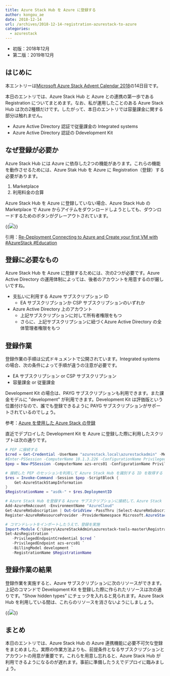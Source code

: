 ```yaml
---
title: Azure Stack Hub を Azure に登録する
author: kongou_ae
date: 2018-12-14
url: /archives/2018-12-14-registration-azurestack-to-azure
categories:
  - azurestack
---
```


- 初版：2018年12月
- 第二版：2019年12月

## はじめに

本エントリーは[Microsoft Azure Stack Advent Calendar 2018](https://qiita.com/advent-calendar/2018/azure-stack)の14日目です。

本日のエントリでは、Azure Stack Hub と Azure との連携の第一歩である Registration についてまとめます。なお、私が運用したことのある Azure Stack Hub は次の2種類だけです。したがって、本日のエントリでは容量課金に関する部分は触れません。

- Azure Active Directory 認証で従量課金の Integrated systems
- Azure Active Directory 認証の Ddevelopment Kit

## なぜ登録が必要か

Azure Stack Hub には Azure に依存した2つの機能があります。これらの機能を動作させるためには、Azure Stak Hub を Azure に Registration（登録）する必要があります。

1. Marketplace
2. 利用料金の合算

Azure Stack Hub を Azure に登録していない場合、Azure Stack Hub の Marketplace で Azure からアイテムをダウンロードしようとしても、ダウンロードするためのボタンがグレーアウトされています。

{{<img src="./../../images/2018-12-14-001.png">}}

引用：[Re-Deployment Connecting to Azure and Create your first VM with #AzureStack #Education](https://azurestackblog.wordpress.com/2017/09/24/re-deployment-connecting-to-azure-and-create-your-first-vm-with-azurestack-education/)

## 登録に必要なもの

Azure Stack Hub を Azure に登録するためには、次の2つが必要です。Azure Active Directory の運用体制によっては、後者のアカウントを用意するのが厳しいですね。

- 支払いに利用する Azure サブスクリプション ID
  - EA サブスクリプションか CSP サブスクリプションのいずれか
- Azure Active Directory 上のアカウント
  - 上記サブスクリプションに対して所有者権限をもつ
  - さらに、上記サブスクリプションに紐づくAzure Active Directory の全体管理者権限をもつ

## 登録作業

登録作業の手順は公式ドキュメントで公開されています。Integrated systems の場合、次の条件によって手順が違うの注意が必要です。

- EA サブスクリプション or CSP サブスクリプション
- 容量課金 or 従量課金

Development Kit の場合は、PAYG サブスクリプションも利用できます。また課金モデルに "development" が利用できます。Development Kit は評価版という位置付けなので、誰でも登録できるように PAYG サブスクリプションがサポートされているのでしょう。

参考：[Azure を使用した Azure Stack の登録](https://docs.microsoft.com/ja-jp/azure/azure-stack/azure-stack-registration)

直近でデプロイした Development Kit を Azure に登録した際に利用したスクリプトは次の通りです。

```powershell
# PEP に接続する
$cred = Get-Credential -UserName "azurestack.local\azurestackadmin" -Message "Please input password of CloudAdmin"
#Enter-PSSession -ComputerName 10.1.3.226 -ConfigurationName PrivilegedEndpoint -Credential $cred
$pep = New-PSSession -ComputerName azs-ercs01 -ConfigurationName PrivilegedEndpoint -Credential $cred

# 接続した PEP のセッションを利用して Azure Stack Hub を識別する ID を取得する
$res = Invoke-Command -Session $pep -ScriptBlock {
    Get-AzureStackStampInformation
}
$RegistrationName = "asdk-" + $res.DeploymentID

# Azure Stack Hub を登録する Azure サブスクリプションに接続して、Azure Stack リソースプロバイダを登録する
Add-AzureRmAccount -EnvironmentName "AzureCloud"
Get-AzureRmSubscription | Out-GridView -PassThru |Select-AzureRmSubscription
Register-AzureRmResourceProvider -ProviderNamespace Microsoft.AzureStack

# コマンドレットをインポートしたうえで、登録を実施
Import-Module C:\Users\AzureStackAdmin\azurestack-tools-master\Registration\RegisterWithAzure.psm1
Set-AzsRegistration `
   -PrivilegedEndpointCredential $cred `
   -PrivilegedEndpoint azs-ercs01 `
   -BillingModel development `
   -RegistrationName $RegistrationName
```

## 登録作業の結果

登録作業を実施すると、Azure サブスクリプションに次のリソースができます。上記のコマンドで Development Kit を登録した際に作られたリソースは次の通りです。"Show hidden types" にチェックを入れると見られます。Azure Stack Hub を利用している間は、これらのリソースを消さないようにしましょう。

{{<img src="./../../images/2018-12-14-002.png">}}

## まとめ

本日のエントリでは、Azure Stack Hub の Azure 連携機能に必要不可欠な登録をまとめました。実際の作業方法よりも、前提条件となるサブスクリプションとアカウントの用意が重要です。これらを用意し忘れると、Azure Stack Hub が利用できるようになるのが遅れます。事前に準備したうえでデプロイに臨みましょう。


